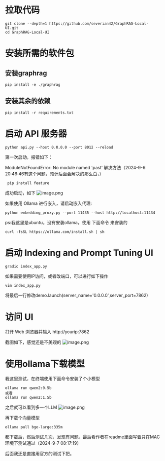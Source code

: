 # 拉取代码

```shell
git clone --depth=1 https://github.com/severian42/GraphRAG-Local-UI.git
cd GraphRAG-Local-UI
```
# 安装所需的软件包
## 安装graphrag

```shell
pip install -e ./graphrag
```
## 安装其余的依赖

```
pip install -r requirements.txt
```


# 启动 API 服务器

```
python api.py --host 0.0.0.0 --port 8012 --reload
```
第一次启动，报错如下：

ModuleNotFoundError: No module named 'past'
解决方法（2024-9-6 20:46:46有这个问题，预计后面会解决的那么白，）

```
 pip install feature
```

成功启动，如下
![image.png](https://gitee.com/hxc8/images9/raw/master/img/202409062058756.png)


如果使用 Ollama 进行嵌入，请启动嵌入代理:

```
python embedding_proxy.py --port 11435 --host http://localhost:11434
```

ps:我这里是ubuntu，没有安装ollama，使用 下面命令 来安装的

```shell
curl -fsSL https://ollama.com/install.sh | sh
```


# 启动 Indexing and Prompt Tuning UI

```shell
gradio index_app.py
```
如果需要使用IP访问，或者改端口，可以进行如下操作

```
vim index_app.py
```
将最后一行修改demo.launch(server_name='0.0.0.0',server_port=7862)

# 访问 UI
打开 Web 浏览器并输入 http://yourip:7862


截图如下，感觉还是不美观的
![image.png](https://gitee.com/hxc8/images9/raw/master/img/202409062116950.png)

# 使用ollama下载模型
我这里测试，在终端使用下面命令安装了个小模型

```
ollama run qwen2:0.5b
或者
ollama run qwen2:1.5b
```
之后就可以看到多一个LLM
![image.png](https://gitee.com/hxc8/images9/raw/master/img/202409062139624.png)

再下载个向量模型

```
ollama pull bge-large:335m
```

都下载后，然后测试几次，发现有问题。最后看作者在readme里面写着只在MAC环境下测试通过（2024-9-7 08:17:19）

后面我还是直接用官方的测试下把。